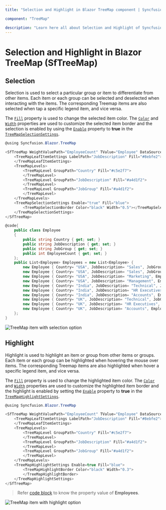 ```yaml
---
title: "Selection and Highlight in Blazor TreeMap component | Syncfusion"

component: "TreeMap"

description: "Learn here all about Selection and Highlight of Syncfusion TreeMap (SfTreeMap) component and more."
---
```


# Selection and Highlight in Blazor TreeMap (SfTreeMap)

## Selection

Selection is used to select a particular group or item to differentiate from other items. Each item or each group can be selected and deselected when interacting with the items. The corresponding Treemap items are also selected when tap a specific legend item, and vice versa.

The [`Fill`](https://help.syncfusion.com/cr/blazor/Syncfusion.Blazor.TreeMap.TreeMapSelectionSettings.html#Syncfusion_Blazor_TreeMap_TreeMapSelectionSettings_Fill) property is used to change the selected item color. The [`Color`](https://help.syncfusion.com/cr/aspnetcore-blazor/Syncfusion.Blazor.TreeMap.TreeMapSelectionBorder.html) and [`Width`](https://help.syncfusion.com/cr/aspnetcore-blazor/Syncfusion.Blazor.TreeMap.TreeMapSelectionBorder.html) properties are used to customize the selected item border and the selection is enabled by using the [`Enable`](https://help.syncfusion.com/cr/blazor/Syncfusion.Blazor.TreeMap.TreeMapSelectionSettings.html#Syncfusion_Blazor_TreeMap_TreeMapSelectionSettings_Enable) property  to **true** in the [`TreeMapSelectionSettings`](https://help.syncfusion.com/cr/aspnetcore-blazor/Syncfusion.Blazor.TreeMap.TreeMapSelectionSettings.html).

```csharp
@using Syncfusion.Blazor.TreeMap

<SfTreeMap WeightValuePath="EmployeeCount" TValue="Employee" DataSource="Employees">
    <TreeMapLeafItemSettings LabelPath="JobDescription" Fill="#8ebfe2">
    </TreeMapLeafItemSettings>
    <TreeMapLevels>
        <TreeMapLevel GroupPath="Country" Fill="#c5e2f7">
        </TreeMapLevel>
        <TreeMapLevel GroupPath="JobDescription" Fill="#a4d1f2">
        </TreeMapLevel>
        <TreeMapLevel GroupPath="JobGroup" Fill="#a4d1f2">
        </TreeMapLevel>
    </TreeMapLevels>
    <TreeMapSelectionSettings Enable="true" Fill="blue">
        <TreeMapSelectionBorder Color="black" Width="0.5"></TreeMapSelectionBorder>
    </TreeMapSelectionSettings>
</SfTreeMap>

@code{
    public class Employee
    {
        public string Country { get; set; }
        public string JobDescription { get; set; }
        public string JobGroup { get; set; }
        public int EmployeeCount { get; set; }
    };
    public List<Employee> Employees = new List<Employee> {
        new Employee { Country= "USA", JobDescription= "Sales", JobGroup= "Executive", EmployeeCount= 20 },
        new Employee { Country= "USA", JobDescription= "Sales", JobGroup= "Analyst", EmployeeCount= 30 },
        new Employee { Country= "USA", JobDescription= "Marketing", EmployeeCount= 40 },
        new Employee { Country= "USA", JobDescription= "Management", EmployeeCount= 80 },
        new Employee { Country= "India", JobDescription= "Technical", JobGroup= "Testers", EmployeeCount= 100 },
        new Employee { Country= "India", JobDescription= "HR Executives", EmployeeCount= 30 },
        new Employee { Country= "India", JobDescription= "Accounts", EmployeeCount= 40 },
        new Employee { Country= "UK", JobDescription= "Technical", JobGroup= "Testers", EmployeeCount= 30 },
        new Employee { Country= "UK", JobDescription= "HR Executives", EmployeeCount= 50 },
        new Employee { Country= "UK", JobDescription= "Accounts", EmployeeCount= 60 }
    };
}
```

![TreeMap item with selection option](images/HighlightandSelection/Selection.png)

## Highlight

Highlight is used to highlight an item or group from other items or groups. Each item or each group can be highlighted when hovering the mouse over items. The corresponding Treemap items are also highlighted when hover a specific legend item, and vice versa.

The [`Fill`](https://help.syncfusion.com/cr/blazor/Syncfusion.Blazor.TreeMap.TreeMapHighlightSettings.html#Syncfusion_Blazor_TreeMap_TreeMapHighlightSettings_Fill) property is used to change the highlighted item color. The [`Color`](https://help.syncfusion.com/cr/blazor/Syncfusion.Blazor.TreeMap.TreeMapHighlightBorder.html#Syncfusion_Blazor_TreeMap_TreeMapHighlightBorder__ctor) and [`Width`](https://help.syncfusion.com/cr/blazor/Syncfusion.Blazor.TreeMap.TreeMapHighlightBorder.html#Syncfusion_Blazor_TreeMap_TreeMapHighlightBorder__ctor) properties are used to customize the highlighted item border and the highlight is enabled by setting the [`Enable`](https://help.syncfusion.com/cr/blazor/Syncfusion.Blazor.TreeMap.TreeMapHighlightSettings.html#Syncfusion_Blazor_TreeMap_TreeMapHighlightSettings_Enable) property to **true** in the [`TreeMapHighlightSettings`](https://help.syncfusion.com/cr/aspnetcore-blazor/Syncfusion.Blazor.TreeMap.TreeMapHighlightSettings.html).

```csharp
@using Syncfusion.Blazor.TreeMap

<SfTreeMap WeightValuePath="EmployeeCount" TValue="Employee" DataSource="Employees">
    <TreeMapLeafItemSettings LabelPath="JobDescription" Fill="#8ebfe2">
    </TreeMapLeafItemSettings>
    <TreeMapLevels>
        <TreeMapLevel GroupPath="Country" Fill="#c5e2f7">
        </TreeMapLevel>
        <TreeMapLevel GroupPath="JobDescription" Fill="#a4d1f2">
        </TreeMapLevel>
        <TreeMapLevel GroupPath="JobGroup" Fill="#a4d1f2">
        </TreeMapLevel>
    </TreeMapLevels>
    <TreeMapHighlightSettings Enable=true Fill="blue">
        <TreeMapHighlightBorder Color="black" Width="0.3">
        </TreeMapHighlightBorder>
    </TreeMapHighlightSettings>
</SfTreeMap>
```

> Refer [code block](#selection) to know the property value of **Employees**.

![TreeMap item with highlight option](images/HighlightandSelection/Highlight.png)
